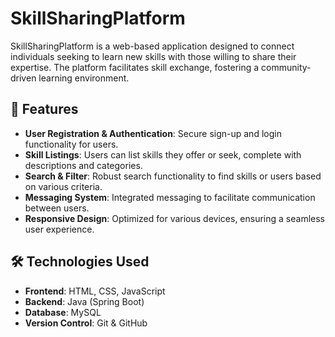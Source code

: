 # SkillSharingPlatform

SkillSharingPlatform is a web-based application designed to connect individuals seeking to learn new skills with those willing to share their expertise. The platform facilitates skill exchange, fostering a community-driven learning environment.

## 🌟 Features

- **User Registration & Authentication**: Secure sign-up and login functionality for users.
- **Skill Listings**: Users can list skills they offer or seek, complete with descriptions and categories.
- **Search & Filter**: Robust search functionality to find skills or users based on various criteria.
- **Messaging System**: Integrated messaging to facilitate communication between users.
- **Responsive Design**: Optimized for various devices, ensuring a seamless user experience.

## 🛠️ Technologies Used

- **Frontend**: HTML, CSS, JavaScript
- **Backend**: Java (Spring Boot)
- **Database**: MySQL
- **Version Control**: Git & GitHub
